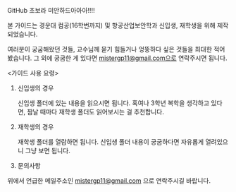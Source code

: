 GitHub 초보라 미안하드아아아!!!!


본 가이드는 경운대 컴공(16학번까지) 및 항공산업보안학과 신입생, 재학생을 위해 제작되었습니다.

여러분이 궁굼해왔던 것들, 교수님께 묻기 힘들거나 엉뚱하다 싶은 것들을 최대한 적어봤습니다.
그 외에 궁굼한 게 있다면 mistergp11@gmail.com으로 연락주시면 됩니다.



<가이드 사용 요령>



1. 신입생의 경우

	신입생 폴더에 있는 내용을 읽으시면 됩니다.
	혹여나 3학년 복학을 생각하고 있다면, 짬날 때마다 재학생 폴더도 읽어보시는 걸 추천합니다.


2.  재학생의 경우

	재학생 폴더를 열람하면 됩니다.
	신입생 폴더 내용이 궁굼하다면 자유롭게 열려있으니 그냥 보면 됩니다.


3. 문의사항

위에서 언급한 메일주소인 mistergp11@gmail.com 으로 연락주시길 바랍니다.